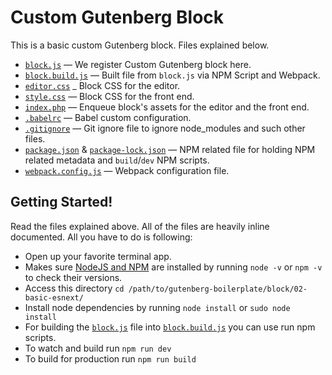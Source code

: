 # Custom Gutenberg Block

This is a basic custom Gutenberg block. Files explained below.

- [`block.js`](https://github.com/ahmadawais/Gutenberg-Boilerplate/blob/master/block/02-basic-esnext/block.js) — We register Custom Gutenberg block here.
- [`block.build.js`](https://github.com/ahmadawais/Gutenberg-Boilerplate/blob/master/block/02-basic-esnext/block.build.js) — Built file from `block.js` via NPM Script and Webpack.
- [`editor.css`](https://github.com/ahmadawais/Gutenberg-Boilerplate/blob/master/block/02-basic-esnext/editor.css) _ Block CSS for the editor.
- [`style.css`](https://github.com/ahmadawais/Gutenberg-Boilerplate/blob/master/block/02-basic-esnext/style.css) — Block CSS for the front end.
- [`index.php`](https://github.com/ahmadawais/Gutenberg-Boilerplate/blob/master/block/02-basic-esnext/index.php) — Enqueue block's assets for the editor and the front end.
- [`.babelrc`](./.babelrc) — Babel custom configuration.
- [`.gitignore`](./.gitignore) — Git ignore file to ignore node_modules and such other files.
- [`package.json`](https://github.com/ahmadawais/Gutenberg-Boilerplate/blob/master/block/02-basic-esnext/package.json) & [`package-lock.json`](https://github.com/ahmadawais/Gutenberg-Boilerplate/blob/master/block/02-basic-esnext/package-lock.json) — NPM related file for holding NPM related metadata and `build`/`dev` NPM scripts.
- [`webpack.config.js`](https://github.com/ahmadawais/Gutenberg-Boilerplate/blob/master/block/02-basic-esnext/webpack.config.js) — Webpack configuration file.


## Getting Started!

Read the files explained above. All of the files are heavily inline documented. All you have to do is following:

- Open up your favorite terminal app.
- Makes sure [NodeJS and NPM](https://nodejs.org/) are installed by running `node -v` or `npm -v` to check their versions.
- Access this directory `cd /path/to/gutenberg-boilerplate/block/02-basic-esnext/`
- Install node dependencies by running `node install` or `sudo node install`
- For building the [`block.js`](https://github.com/ahmadawais/Gutenberg-Boilerplate/blob/master/block/02-basic-esnext/block.js) file into [`block.build.js`](https://github.com/ahmadawais/Gutenberg-Boilerplate/blob/master/block/02-basic-esnext/block.build.js) you can use run npm scripts. 
- To watch and build run `npm run dev`
- To build for production run `npm run build`

